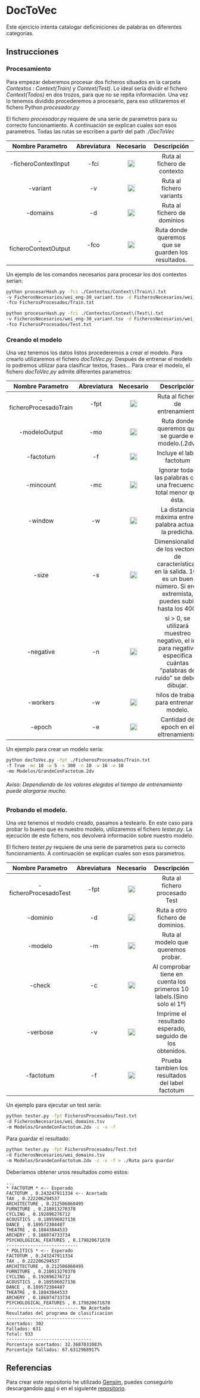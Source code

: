 # DocToVec

Este ejercicio intenta catalogar deficiniciones de palabras en diferentes categorías.

## Instrucciones

### Procesamiento

Para empezar deberemos procesar dos ficheros situados en la carpeta *Contextos* : *Context(Train)* y *Context(Test)*. Lo ideal sería dividir el fichero *Context(Todos)* en dos trozos, para que no se repita información. Una vez lo tenemos dividido procederemos a procesarlo, para eso utilizaremos el fichero Python *procesador.py*

El fichero *procesador.py* requiere de una serie de parametros para su correcto funcionamiento. A continuación se explican cuales son esos parametros. Todas las rutas se escriben a partir del path *./DocToVec*

|Nombre Parametro|Abreviatura|Necesario|Descripción|
| :---: | :---: | :---: | :---: |
|-ficheroContextInput|-fci|<img src="http://www.autoroyal.it/wp-content/uploads/2015/07/plainicon.com-54418-128px-51c.png" width="20"> | Ruta al fichero de contexto|
|-variant|-v|  <img src="http://www.autoroyal.it/wp-content/uploads/2015/07/plainicon.com-54418-128px-51c.png" width="20">|Ruta al fichero variants|
|-domains|-d|<img src="http://www.autoroyal.it/wp-content/uploads/2015/07/plainicon.com-54418-128px-51c.png" width="20">|Ruta al fichero de dominios|
|-ficheroContextOutput|-fco|<img src="http://www.autoroyal.it/wp-content/uploads/2015/07/plainicon.com-54418-128px-51c.png" width="20">|Ruta donde queremos que se guarden los resultados.

Un ejemplo de los comandos necesarios para procesar los dos contextos serian:

```bash
python procesarHash.py -fci ./Contextos/Context\(Train\).txt 
-v FicherosNecesarios/wei_eng-30_variant.tsv -d FicherosNecesarios/wei_ili_to_domains.tsv 
-fco FicherosProcesados/Train.txt
```

```bash
python procesarHash.py -fci ./Contextos/Context\(Test\).txt 
-v FicherosNecesarios/wei_eng-30_variant.tsv -d FicherosNecesarios/wei_ili_to_domains.tsv 
-fco FicherosProcesados/Test.txt
```

### Creando el modelo

Una vez tenemos los datos listos procederemos a crear el modelo. Para crearlo utilizaremos el fichero *docToVec.py*. Después de entrenar el modelo lo podremos utilizar para clasificar textos, frases... Para crear el modelo, el fichero *docToVec.py* admite diferentes parametros:

|Nombre Parametro|Abreviatura|Necesario|Descripción|
| :---: | :---: | :---: | :---: |
|-ficheroProcesadoTrain|-fpt|<img src="http://www.autoroyal.it/wp-content/uploads/2015/07/plainicon.com-54418-128px-51c.png" width="20"> |Ruta al fichero de entrenamiento|
|-modeloOutput|-mo| <img src="http://www.autoroyal.it/wp-content/uploads/2015/07/plainicon.com-54418-128px-51c.png" width="20">|Ruta donde queremos que se guarde el modelo.(.2dv)|
|-factotum|-f|<img src="http://www.clker.com/cliparts/Z/Z/S/Y/S/w/red-circle-cross-transparent-background-md.png" width="20">|Incluye el label factotum|
|-mincount|-mc|<img src="http://www.clker.com/cliparts/Z/Z/S/Y/S/w/red-circle-cross-transparent-background-md.png" width="20">|Ignorar todas las palabras con una frecuencia total menor que ésta.|
|-window|-w|<img src="http://www.clker.com/cliparts/Z/Z/S/Y/S/w/red-circle-cross-transparent-background-md.png" width="20">|La distancia máxima entre la palabra actual y la predicha.|
|-size|-s|<img src="http://www.clker.com/cliparts/Z/Z/S/Y/S/w/red-circle-cross-transparent-background-md.png" width="20">|Dimensionalidad de los vectores de características en la salida. 100 es un buen número. Si eres extremista, puedes subir hasta los 400.|
|-negative|-n|<img src="http://www.clker.com/cliparts/Z/Z/S/Y/S/w/red-circle-cross-transparent-background-md.png" width="20">|si > 0, se utilizará muestreo negativo, el int para negativo especifica cuántas "palabras de ruido" se deben dibujar.|
|-workers|-w|<img src="http://www.clker.com/cliparts/Z/Z/S/Y/S/w/red-circle-cross-transparent-background-md.png" width="20">|hilos de trabajo para entrenar el modelo.|
|-epoch|-e|<img src="http://www.clker.com/cliparts/Z/Z/S/Y/S/w/red-circle-cross-transparent-background-md.png" width="20">|Cantidad de epoch en el eltrenamiento.|

Un ejemplo para crear un modelo sería:

```bash
python docToVec.py -fpt ./FicherosProcesados/Train.txt
-f True -mc 10 -w 5 -s 300 -n 10 -w 16 -e 10 
-mo Modelos/GrandeConFactotum.2dv
```
###### *Aviso*: Dependiendo de los valores elegidos el tiempo de entrenamiento puede alargarse mucho.

### Probando el modelo.

Una vez tenemos el modelo creado, pasamos a testearlo. En este caso para probar lo bueno que es nuestro modelo, utilizaremos el fichero *tester.py*. La ejecución de este fichero, nos devolverá información sobre nuestro modelo.

El fichero *tester.py* requiere de una serie de parametros para su correcto funcionamiento. A continuación se explican cuales son esos parametros.

|Nombre Parametro|Abreviatura|Necesario|Descripción|
| :---: | :---: | :---: | :---: |
|-ficheroProcesadoTest|-fpt|<img src="http://www.autoroyal.it/wp-content/uploads/2015/07/plainicon.com-54418-128px-51c.png" width="20"> |Ruta al fichero procesado Test|
|-dominio|-d| <img src="http://www.autoroyal.it/wp-content/uploads/2015/07/plainicon.com-54418-128px-51c.png" width="20">|Ruta a otro fichero de dominios.|
|-modelo|-m|<img src="http://www.autoroyal.it/wp-content/uploads/2015/07/plainicon.com-54418-128px-51c.png" width="20">|Ruta al modelo que queremos probar.|
|-check|-c|<img src="http://www.clker.com/cliparts/Z/Z/S/Y/S/w/red-circle-cross-transparent-background-md.png" width="20">|Al comprobar tiene en cuenta los primeros 10 labels.(Sino solo el 1º)|
|-verbose|-v|<img src="http://www.clker.com/cliparts/Z/Z/S/Y/S/w/red-circle-cross-transparent-background-md.png" width="20">|Imprime el resultado esperado, seguido de los obtenidos.|
|-factotum|-f|<img src="http://www.clker.com/cliparts/Z/Z/S/Y/S/w/red-circle-cross-transparent-background-md.png" width="20">|Prueba tambien los resultados del label factotum|

Un ejemplo para ejecutar un test sería:

```bash
python tester.py -fpt FicherosProcesados/Test.txt 
-d FicherosNecesarios/wei_domains.tsv 
-m Modelos/GrandeConFactotum.2dv -c -v -f
```

Para guardar el resultado:

```bash
python tester.py -fpt FicherosProcesados/Test.txt 
-d FicherosNecesarios/wei_domains.tsv 
-m Modelos/GrandeConFactotum.2dv -c -v -f > ./Ruta para guardar
```

Deberíamos obtener unos resultados como estos:
```
...
* FACTOTUM * <-- Esperado
FACTOTUM , 0.243247911334 <-- Acertado
TAX , 0.222206294537
ARCHITECTURE , 0.212506860495
FURNITURE , 0.210013270378
CYCLING , 0.192896276712
ACOUSTICS , 0.189596027136
DANCE , 0.189572304487
THEATRE , 0.18843844533
ARCHERY , 0.186074733734
PSYCHOLOGICAL_FEATURES , 0.179820671678
---------------------------
* POLITICS * <-- Esperado
FACTOTUM , 0.243247911334
TAX , 0.222206294537
ARCHITECTURE , 0.212506860495
FURNITURE , 0.210013270378
CYCLING , 0.192896276712
ACOUSTICS , 0.189596027136
DANCE , 0.189572304487
THEATRE , 0.18843844533
ARCHERY , 0.186074733734
PSYCHOLOGICAL_FEATURES , 0.179820671678
--------------------------- No Acertado
Resultados del programa de clasificacion
--------------------------------
Acertados: 302
Fallados: 631
Total: 933
--------------------------------
Porcentaje acertados: 32.3687031083%
Porcentaje fallados: 67.6312968917%
```



## Referencias

Para crear este repositorio he utilizado [Gensim], puedes conseguirlo descargandolo [aquí] o en el siguiente [repositorio].

[Gensim]: https://radimrehurek.com/gensim/
[aquí]: https://radimrehurek.com/gensim/install.html
[repositorio]: https://github.com/RaRe-Technologies/gensim




